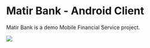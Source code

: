 # Matir Bank - Android Client
Matir Bank is a demo Mobile Financial Service project.

<img src="cover_photo.jpg"/>